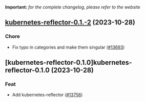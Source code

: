 **Important:**
*for the complete changelog, please refer to the website*




## [kubernetes-reflector-0.1.-2](https://github.com/truecharts/charts/compare/kubernetes-reflector-0.1.0...kubernetes-reflector-0.1.-2) (2023-10-28)

### Chore

- Fix typo in categories and make them singular ([#13693](https://github.com/truecharts/charts/issues/13693))
  
  


## [kubernetes-reflector-0.1.0]kubernetes-reflector-0.1.0 (2023-10-28)

### Feat

- Add kubernetes-reflector ([#13756](https://github.com/truecharts/charts/issues/13756))
  
  